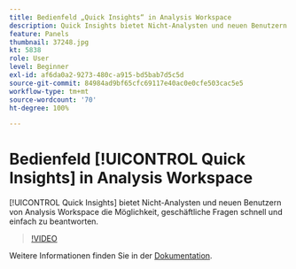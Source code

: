 ```yaml
---
title: Bedienfeld „Quick Insights“ in Analysis Workspace
description: Quick Insights bietet Nicht-Analysten und neuen Benutzern von Analysis Workspace die Möglichkeit, geschäftliche Fragen schnell und einfach zu beantworten.
feature: Panels
thumbnail: 37248.jpg
kt: 5838
role: User
level: Beginner
exl-id: af6da0a2-9273-480c-a915-bd5bab7d5c5d
source-git-commit: 84984ad9bf65cfc69117e40ac0e0cfe503cac5e5
workflow-type: tm+mt
source-wordcount: '70'
ht-degree: 100%

---
```


# Bedienfeld [!UICONTROL Quick Insights] in Analysis Workspace

[!UICONTROL Quick Insights] bietet Nicht-Analysten und neuen Benutzern von Analysis Workspace die Möglichkeit, geschäftliche Fragen schnell und einfach zu beantworten.

>[!VIDEO](https://video.tv.adobe.com/v/37248/?quality=12&learn=on)

Weitere Informationen finden Sie in der [Dokumentation](https://experienceleague.adobe.com/docs/analytics/analyze/analysis-workspace/panels/quickinsight.html?lang=de).
